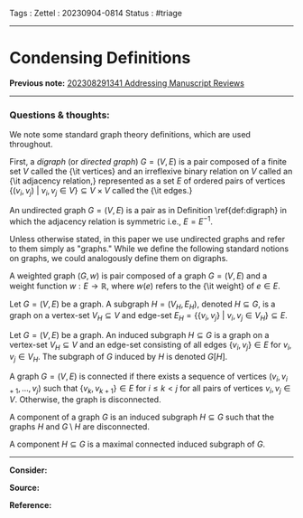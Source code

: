 Tags :
Zettel :  20230904-0814
Status : #triage 

-----

# Condensing Definitions

**Previous note:** [202308291341 Addressing Manuscript Reviews](202308291341%20Addressing%20Manuscript%20Reviews.md)

-----

### Questions & thoughts:

We note some standard graph theory definitions, which are used throughout.

First, a *digraph* (or *directed graph*) $G=(V,E)$ is a pair composed of a finite set $V$ called the {\it vertices} and an irreflexive binary relation on $V$ called an {\it adjacency relation,} represented as a set $E$ of ordered pairs of vertices $\{(v_i, v_j)~|~v_i, v_j \in V\} \subseteq V\times V$ called the {\it edges.}

An undirected graph $G=(V,E)$ is a pair as in Definition \ref{def:digraph} in which the adjacency relation is symmetric i.e., $E=E^{-1}.$

Unless otherwise stated, in this paper we use undirected graphs and refer to them simply as "graphs." While we define the following standard notions on graphs, we could analogously define them on digraphs.

A weighted graph $(G, w)$ is pair composed of a graph $G=(V, E)$ and a weight function $w:E\rightarrow\mathbb{R}$, where $w(e)$ refers to the {\it weight} of $e\in E.$

Let $G=(V, E)$ be a graph. A subgraph $H=(V_H, E_H)$, denoted $H\subseteq G$, is a graph on a vertex-set $V_H\subseteq V$ and edge-set $E_H=\{\{v_i, v_j\}~|~v_i, v_j\in V_H\}\subseteq E.$

Let $G=(V, E)$ be a graph. An induced subgraph $H\subseteq G$ is a graph on a vertex-set $V_H\subseteq V$ and an edge-set consisting of all edges $\{v_i, v_j\} \in E$ for $v_i, v_j\in V_H$. The subgraph of $G$ induced by $H$ is denoted $G[H].$

A graph $G=(V, E)$ is connected if there exists a sequence of vertices $(v_i, v_{i+1}, \dots, v_{j})$ such that $\{v_k, v_{k+1}\}\in E \textrm{ for } i\leq k < j$ for all pairs of vertices $v_i, v_j\in V$. Otherwise, the graph is disconnected. 

A component of a graph $G$ is an induced subgraph $H\subseteq G$ such that the graphs $H$ and $G\setminus H$ are disconnected.

A component $H\subseteq G$ is a maximal connected induced subgraph of $G.$


-----
 
**Consider:**


**Source:** 


**Reference:** 
